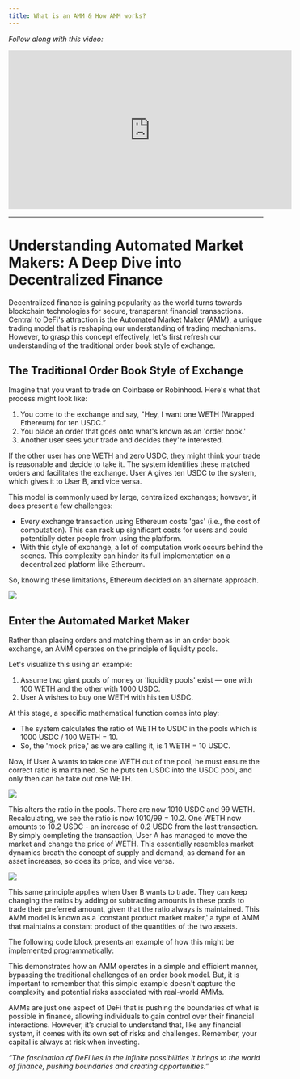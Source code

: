 ```yaml
---
title: What is an AMM & How AMM works?
---
```


_Follow along with this video:_

<iframe width="560" height="315" src="https://www.youtube.com/embed/CDMlzkJmKwQ?si=QPkjvhpYLFk60k-V" title="YouTube video player" frameborder="0" allow="accelerometer; autoplay; clipboard-write; encrypted-media; gyroscope; picture-in-picture; web-share" allowfullscreen></iframe>

---

# Understanding Automated Market Makers: A Deep Dive into Decentralized Finance

Decentralized finance is gaining popularity as the world turns towards blockchain technologies for secure, transparent financial transactions. Central to DeFi's attraction is the Automated Market Maker (AMM), a unique trading model that is reshaping our understanding of trading mechanisms. However, to grasp this concept effectively, let's first refresh our understanding of the traditional order book style of exchange.

## The Traditional Order Book Style of Exchange

Imagine that you want to trade on Coinbase or Robinhood. Here's what that process might look like:

1. You come to the exchange and say, "Hey, I want one WETH (Wrapped Ethereum) for ten USDC.”
2. You place an order that goes onto what's known as an 'order book.'
3. Another user sees your trade and decides they're interested.

If the other user has one WETH and zero USDC, they might think your trade is reasonable and decide to take it. The system identifies these matched orders and facilitates the exchange. User A gives ten USDC to the system, which gives it to User B, and vice versa.

This model is commonly used by large, centralized exchanges; however, it does present a few challenges:

- Every exchange transaction using Ethereum costs 'gas' (i.e., the cost of computation). This can rack up significant costs for users and could potentially deter people from using the platform.
- With this style of exchange, a lot of computation work occurs behind the scenes. This complexity can hinder its full implementation on a decentralized platform like Ethereum.

So, knowing these limitations, Ethereum decided on an alternate approach.

![](https://cdn.videotap.com/e4EULmEIKYejqgjYxvO4-189.76.png)

## Enter the Automated Market Maker

Rather than placing orders and matching them as in an order book exchange, an AMM operates on the principle of liquidity pools.

Let's visualize this using an example:

1. Assume two giant pools of money or 'liquidity pools' exist — one with 100 WETH and the other with 1000 USDC.
2. User A wishes to buy one WETH with his ten USDC.

At this stage, a specific mathematical function comes into play:

- The system calculates the ratio of WETH to USDC in the pools which is 1000 USDC / 100 WETH = 10.
- So, the 'mock price,' as we are calling it, is 1 WETH = 10 USDC.

Now, if User A wants to take one WETH out of the pool, he must ensure the correct ratio is maintained. So he puts ten USDC into the USDC pool, and only then can he take out one WETH.

![](https://cdn.videotap.com/NDFbEb030FC4DlLUCFdR-355.8.png)

This alters the ratio in the pools. There are now 1010 USDC and 99 WETH. Recalculating, we see the ratio is now 1010/99 = 10.2. One WETH now amounts to 10.2 USDC - an increase of 0.2 USDC from the last transaction. By simply completing the transaction, User A has managed to move the market and change the price of WETH. This essentially resembles market dynamics breath the concept of supply and demand; as demand for an asset increases, so does its price, and vice versa.

![](https://cdn.videotap.com/csLNwV1pl8cFQGODANry-379.52.png)

This same principle applies when User B wants to trade. They can keep changing the ratios by adding or subtracting amounts in these pools to trade their preferred amount, given that the ratio always is maintained. This AMM model is known as a 'constant product market maker,' a type of AMM that maintains a constant product of the quantities of the two assets.

The following code block presents an example of how this might be implemented programmatically:

This demonstrates how an AMM operates in a simple and efficient manner, bypassing the traditional challenges of an order book model. But, it is important to remember that this simple example doesn't capture the complexity and potential risks associated with real-world AMMs.

AMMs are just one aspect of DeFi that is pushing the boundaries of what is possible in finance, allowing individuals to gain control over their financial interactions. However, it’s crucial to understand that, like any financial system, it comes with its own set of risks and challenges. Remember, your capital is always at risk when investing.

_“The fascination of DeFi lies in the infinite possibilities it brings to the world of finance, pushing boundaries and creating opportunities.”_
